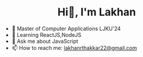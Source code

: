 
<h1 align="center">Hi👋, I'm Lakhan</h1></center>

- 🔭 Master of Computer Applications LJKU'24
- 🌱 Learning ReactJS,NodeJS
- 💬 Ask me about JavaScript
- 📫 How to reach me: lakhanrthakkar22@gmail.com


